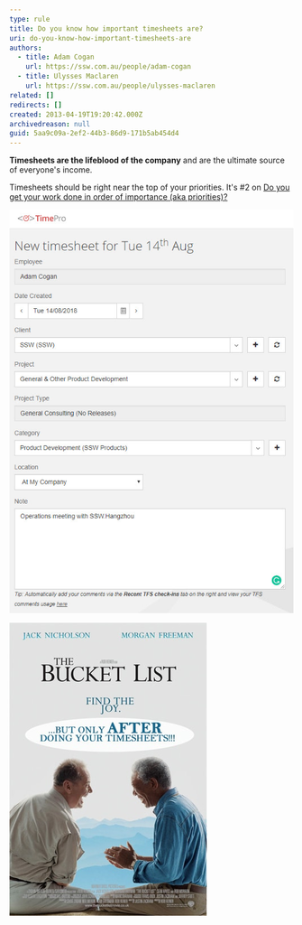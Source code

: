 ```yaml
---
type: rule
title: Do you know how important timesheets are?
uri: do-you-know-how-important-timesheets-are
authors:
  - title: Adam Cogan
    url: https://ssw.com.au/people/adam-cogan
  - title: Ulysses Maclaren
    url: https://ssw.com.au/people/ulysses-maclaren
related: []
redirects: []
created: 2013-04-19T19:20:42.000Z
archivedreason: null
guid: 5aa9c09a-2ef2-44b3-86d9-171b5ab454d4
---
```


**Timesheets are the lifeblood of the company** and are the ultimate source of everyone's income.

<!--endintro-->

Timesheets should be right near the top of your priorities. It's #2 on [Do you get your work done in order of importance (aka priorities)?](/do-you-complete-work-in-order-of-importance-aka-priorities)

![Figure: You should be filling out a timesheet for every day you work](/rules/do-you-know-how-important-timesheets-are/enter-your-timesheets.jpg)  

![Figure: Timesheets come first, always!](/rules/do-you-know-how-important-timesheets-are/Bucket-list.jpg)


